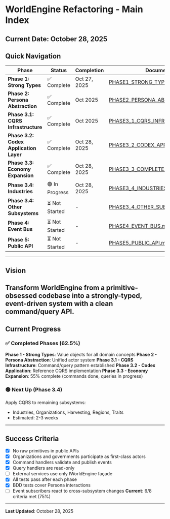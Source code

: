 # WorldEngine Refactoring - Main Index
**Current Date**: October 28, 2025
---
## Quick Navigation
| Phase | Status | Completion | Document |
|-------|--------|------------|----------|
| **Phase 1: Strong Types** | ✅ Complete | Oct 27, 2025 | [PHASE1_STRONG_TYPES.md](PHASE1_STRONG_TYPES.md) |
| **Phase 2: Persona Abstraction** | ✅ Complete | Oct 2025 | [PHASE2_PERSONA_ABSTRACTION.md](PHASE2_PERSONA_ABSTRACTION.md) |
| **Phase 3.1: CQRS Infrastructure** | ✅ Complete | Oct 2025 | [PHASE3_1_CQRS_INFRASTRUCTURE.md](PHASE3_1_CQRS_INFRASTRUCTURE.md) |
| **Phase 3.2: Codex Application Layer** | ✅ Complete | Oct 28, 2025 | [PHASE3_2_CODEX_APPLICATION.md](PHASE3_2_CODEX_APPLICATION.md) |
| **Phase 3.3: Economy Expansion** | ✅ Complete | Oct 28, 2025 | [PHASE3_3_COMPLETE.md](PHASE3_3_COMPLETE.md) |
| **Phase 3.4: Industries** | 🟢 In Progress | Oct 28, 2025 | [PHASE3_4_INDUSTRIES.md](PHASE3_4_INDUSTRIES.md) |
| **Phase 3.4: Other Subsystems** | ⏳ Not Started | - | [PHASE3_4_OTHER_SUBSYSTEMS.md](PHASE3_4_OTHER_SUBSYSTEMS.md) |
| **Phase 4: Event Bus** | ⏳ Not Started | - | [PHASE4_EVENT_BUS.md](PHASE4_EVENT_BUS.md) |
| **Phase 5: Public API** | ⏳ Not Started | - | [PHASE5_PUBLIC_API.md](PHASE5_PUBLIC_API.md) |
---
## Vision
Transform WorldEngine from a primitive-obsessed codebase into a strongly-typed, event-driven system with a clean command/query API.
---
## Current Progress
### ✅ Completed Phases (62.5%)
**Phase 1 - Strong Types**: Value objects for all domain concepts
**Phase 2 - Persona Abstraction**: Unified actor system
**Phase 3.1 - CQRS Infrastructure**: Command/query pattern established
**Phase 3.2 - Codex Application**: Reference CQRS implementation
**Phase 3.3 - Economy Expansion**: 55% complete (commands done, queries in progress)
### 🟢 Next Up (Phase 3.4)
Apply CQRS to remaining subsystems:
- Industries, Organizations, Harvesting, Regions, Traits
- Estimated: 2-3 weeks
---
## Success Criteria
- [x] No raw primitives in public APIs
- [x] Organizations and governments participate as first-class actors
- [x] Command handlers validate and publish events
- [x] Query handlers are read-only
- [ ] External services use only IWorldEngine façade
- [x] All tests pass after each phase
- [x] BDD tests cover Persona interactions
- [ ] Event subscribers react to cross-subsystem changes
**Current**: 6/8 criteria met (75%)
---
**Last Updated**: October 28, 2025
